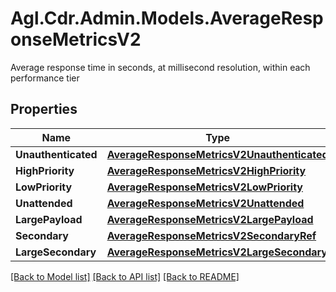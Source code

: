 # Agl.Cdr.Admin.Models.AverageResponseMetricsV2
Average response time in seconds, at millisecond resolution, within each performance tier

## Properties

Name | Type | Description | Notes
------------ | ------------- | ------------- | -------------
**Unauthenticated** | [**AverageResponseMetricsV2Unauthenticated**](AverageResponseMetricsV2Unauthenticated.md) |  | 
**HighPriority** | [**AverageResponseMetricsV2HighPriority**](AverageResponseMetricsV2HighPriority.md) |  | 
**LowPriority** | [**AverageResponseMetricsV2LowPriority**](AverageResponseMetricsV2LowPriority.md) |  | 
**Unattended** | [**AverageResponseMetricsV2Unattended**](AverageResponseMetricsV2Unattended.md) |  | 
**LargePayload** | [**AverageResponseMetricsV2LargePayload**](AverageResponseMetricsV2LargePayload.md) |  | 
**Secondary** | [**AverageResponseMetricsV2SecondaryRef**](AverageResponseMetricsV2SecondaryRef.md) |  | [optional] 
**LargeSecondary** | [**AverageResponseMetricsV2LargeSecondary**](AverageResponseMetricsV2LargeSecondary.md) |  | [optional] 

[[Back to Model list]](../README.md#documentation-for-models) [[Back to API list]](../README.md#documentation-for-api-endpoints) [[Back to README]](../README.md)

